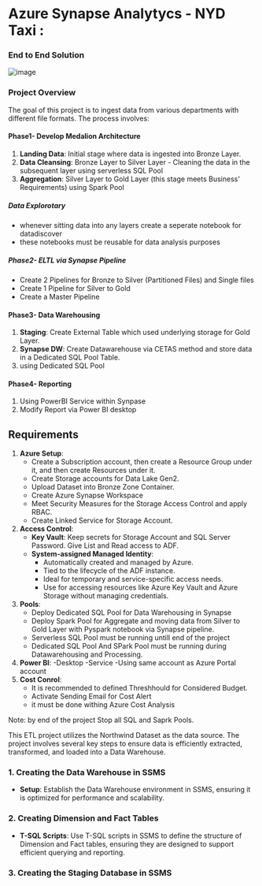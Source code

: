 # Azure Synapse Analytycs - NYD Taxi :
### End to End Solution

![image](https://github.com/user-attachments/assets/b7b402b7-1759-4f60-b6b6-8eac41f72a4d)



### Project Overview
The goal of this project is to ingest data from various departments with different file formats. The process involves:

#### Phase1- Develop Medalion Architecture
1. **Landing Data**: Initial stage where data is ingested into Bronze Layer.
2. **Data Cleansing**: Bronze Layer to Silver Layer - Cleaning the data in the subsequent layer using serverless SQL Pool
3. **Aggregation**: Silver Layer to Gold Layer (this stage meets Business' Requirements) using Spark Pool

##### Data Explorotary
- whenever sitting data into any layers create a seperate notebook for datadiscover
- these notebooks must be reusable for data analysis purposes

##### Phase2- ELTL via Synapse Pipeline
- Create 2 Pipelines for Bronze to Silver (Partitioned Files) and Single files
- Create 1 Pipeline for Silver to Gold
- Create a Master Pipeline

#### Phase3- Data Warehousing
1. **Staging**: Create External Table which used underlying storage for Gold Layer.
2. **Synapse DW**: Create Datawarehouse via CETAS method and store data in a Dedicated SQL Pool Table.
3. using Dedicated SQL Pool

#### Phase4- Reporting
1. Using PowerBI Service within Synpase
2. Modify Report via Power BI desktop


## Requirements

1. **Azure Setup**:
    - Create a Subscription account, then create a Resource Group under it, and then create Resources under it.
    - Create Storage accounts for Data Lake Gen2.
    - Upload Dataset into Bronze Zone Container.
    - Create Azure Synapse Workspace
    - Meet Security Measures for the Storage Access Control and apply RBAC.
    - Create Linked Service for Storage Account.
2. **Access Control**:   
    - **Key Vault**: Keep secrets for Storage Account and SQL Server Password. Give List and Read access to ADF.
    - **System-assigned Managed Identity**:
        - Automatically created and managed by Azure.
        - Tied to the lifecycle of the ADF instance.
        - Ideal for temporary and service-specific access needs.
        - Use for accessing resources like Azure Key Vault and Azure Storage without managing credentials.
3. **Pools**:
     - Deploy Dedicated SQL Pool for Data Warehousing in Synapse
     - Deploy Spark Pool for Aggregate and moving data from Silver to Gold Layer with Pyspark notebook via Synapse pipeline.
     - Serverless SQL Pool must be running untill end of the project
     - Dedicated SQL Pool And SPark Pool must be running during Datawarehousing and Processing.
1. **Power BI**:
   -Desktop
   -Service
   -Using same account as Azure Portal account
4. **Cost Conrol**:
   - It is recommended to defined Threshhould for Considered Budget.
   - Activate Sending Email for Cost Alert
   - it must be done withing Azure Cost Analysis
  
  Note: by end of the project Stop all SQL and Saprk Pools.






This ETL project utilizes the Northwind Dataset as the data source. The project involves several key steps to ensure data is efficiently extracted, transformed, and loaded into a Data Warehouse.

### 1. Creating the Data Warehouse in SSMS
- **Setup**: Establish the Data Warehouse environment in SSMS, ensuring it is optimized for performance and scalability.

### 2. Creating Dimension and Fact Tables
- **T-SQL Scripts**: Use T-SQL scripts in SSMS to define the structure of Dimension and Fact tables, ensuring they are designed to support efficient querying and reporting.

### 3. Creating the Staging Database in SSMS






































